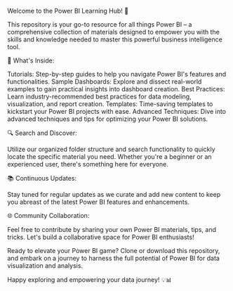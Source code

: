 Welcome to the Power BI Learning Hub! 🚀

This repository is your go-to resource for all things Power BI – a comprehensive collection of materials designed to empower you with the skills and knowledge needed to master this powerful business intelligence tool.

📘 What's Inside:

Tutorials: Step-by-step guides to help you navigate Power BI's features and functionalities.
Sample Dashboards: Explore and dissect real-world examples to gain practical insights into dashboard creation.
Best Practices: Learn industry-recommended best practices for data modeling, visualization, and report creation.
Templates: Time-saving templates to kickstart your Power BI projects with ease.
Advanced Techniques: Dive into advanced techniques and tips for optimizing your Power BI solutions.


🔍 Search and Discover:

Utilize our organized folder structure and search functionality to quickly locate the specific material you need. Whether you're a beginner or an experienced user, there's something here for everyone.

📚 Continuous Updates:

Stay tuned for regular updates as we curate and add new content to keep you abreast of the latest Power BI features and enhancements.

🌐 Community Collaboration:

Feel free to contribute by sharing your own Power BI materials, tips, and tricks. Let's build a collaborative space for Power BI enthusiasts!

Ready to elevate your Power BI game? Clone or download this repository, and embark on a journey to harness the full potential of Power BI for data visualization and analysis.

Happy exploring and empowering your data journey! 💡📊





